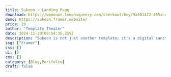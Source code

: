 ```yaml
---
title: Sukoon — Landing Page
download: https://wpmount.lemonsqueezy.com/checkout/buy/9a5614f2-455a-4026-a8b3-9fe5f15fe1fa
demo: https://sukoon.framer.website/
price: 29
author: "Template Theater"
date: 2024-11-30T09:54:36.259Z
description: "Sukoon is not just another template; it's a digital sanctuary crafted to elevate your online presence. With carefully crafted home pages and other inner pages, it is one of the best blog templates so far."
ssg: ["Framer"]
css: []
ui: []
cms: []
category: [Blog,Portfolio]
draft: false
---
```

